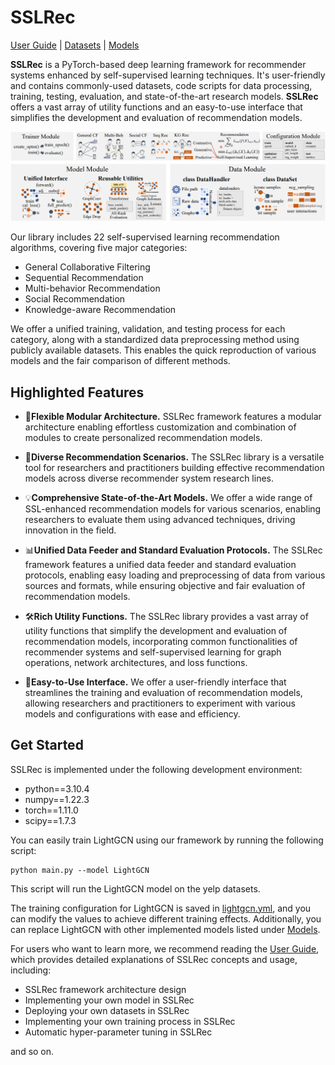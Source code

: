 # SSLRec



[User Guide] | [Datasets] | [Models]

[User Guide]: https://github.com/HKUDS/SSLRec/blob/main/docs/User%20Guide.md
[Models]: https://github.com/HKUDS/SSLRec/blob/main/docs/Models.md
[Datasets]: https://github.com/HKUDS/SSLRec/blob/main/docs/Models.md

**SSLRec** is a PyTorch-based deep learning framework for recommender systems enhanced by self-supervised learning techniques. 
It's user-friendly and contains commonly-used datasets, code scripts for data processing, training, testing, evaluation, and state-of-the-art research models. 
**SSLRec** offers a vast array of utility functions and an easy-to-use interface that simplifies the development and evaluation of recommendation models.

<p align="center">
<img src="sslrec.png" alt="SSLRec" />
</p>

Our library includes 22 self-supervised learning recommendation algorithms, covering five major categories:

+ General Collaborative Filtering
+ Sequential Recommendation
+ Multi-behavior Recommendation
+ Social Recommendation
+ Knowledge-aware Recommendation

We offer a unified training, validation, and testing process for each category, along with a standardized data preprocessing method using publicly available datasets. 
This enables the quick reproduction of various models and the fair comparison of different methods.

## Highlighted Features

+ 🧩**Flexible Modular Architecture.** SSLRec framework features a modular architecture enabling effortless customization and combination of modules to create personalized recommendation models.


+ 🌟**Diverse Recommendation Scenarios.** The SSLRec library is a versatile tool for researchers and practitioners building effective recommendation models across diverse recommender system research lines.


+ 💡**Comprehensive State-of-the-Art Models.** We offer a wide range of SSL-enhanced recommendation models for various scenarios, enabling researchers to evaluate them using advanced techniques, driving innovation in the field.


+ 📊**Unified Data Feeder and Standard Evaluation Protocols.** The SSLRec framework features a unified data feeder and standard evaluation protocols, enabling easy loading and preprocessing of data from various sources and formats, while ensuring objective and fair evaluation of recommendation models.


+ 🛠️**Rich Utility Functions.** The SSLRec library provides a vast array of utility functions that simplify the development and evaluation of recommendation models, incorporating common functionalities of recommender systems and self-supervised learning for graph operations, network architectures, and loss functions.


+ 🤖**Easy-to-Use Interface.** We offer a user-friendly interface that streamlines the training and evaluation of recommendation models, allowing researchers and practitioners to experiment with various models and configurations with ease and efficiency.

## Get Started

SSLRec is implemented under the following development environment:

+ python==3.10.4
+ numpy==1.22.3
+ torch==1.11.0
+ scipy==1.7.3

You can easily train LightGCN using our framework by running the following script:
```
python main.py --model LightGCN
```
This script will run the LightGCN model on the yelp datasets. 

The training configuration for LightGCN is saved in [lightgcn.yml](https://github.com/HKUDS/SSLRec/blob/main/config/modelconf/lightgcn.yml), 
and you can modify the values to achieve different training effects. Additionally, you can replace LightGCN with other implemented models listed under [Models](./docs/Models.md).

For users who want to learn more, we recommend reading the [User Guide](https://github.com/HKUDS/SSLRec/blob/main/docs/User%20Guide.md), which provides detailed explanations of SSLRec concepts and usage, including:
+ SSLRec framework architecture design
+ Implementing your own model in SSLRec
+ Deploying your own datasets in SSLRec
+ Implementing your own training process in SSLRec
+ Automatic hyper-parameter tuning in SSLRec

and so on.

